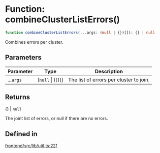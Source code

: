 # Function: combineClusterListErrors()

```ts
function combineClusterListErrors(...args: (null | {})[]): {} | null
```

Combines errors per cluster.

## Parameters

| Parameter | Type | Description |
| ------ | ------ | ------ |
| ...`args` | (`null` \| \{\})[] | The list of errors per cluster to join. |

## Returns

\{\} \| `null`

The joint list of errors, or null if there are no errors.

## Defined in

[frontend/src/lib/util.ts:221](https://github.com/headlamp-k8s/headlamp/blob/2481a1c9f2b4a69a9320466e7a455215b14b97b0/frontend/src/lib/util.ts#L221)

